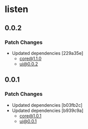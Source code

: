 # listen

## 0.0.2

### Patch Changes

- Updated dependencies [229a35e]
  - core@1.1.0
  - ui@0.0.2

## 0.0.1

### Patch Changes

- Updated dependencies [b03fb2c]
- Updated dependencies [b939c9a]
  - core@1.0.1
  - ui@0.0.1
